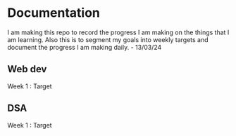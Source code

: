 # Documentation

I am making this repo to record the progress I am making on the things that I am learning. Also this is to segment my goals into weekly targets and document the progress I am making daily.  - 13/03/24 



## Web dev
Week 1 : Target

## DSA
Week 1 : Target



